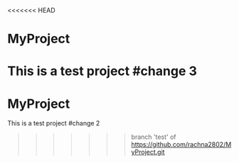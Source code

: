<<<<<<< HEAD
# MyProject

This is a test project #change 3
=======
# MyProject

This is a test project #change 2
>>>>>>> branch 'test' of https://github.com/rachna2802/MyProject.git
